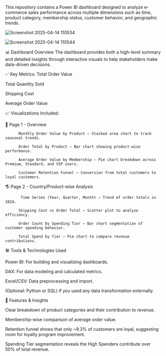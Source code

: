 This repository contains a Power BI dashboard designed to analyze e-commerce sales performance across multiple dimensions such as time, product category, membership status, customer behavior, and geographic trends.


![Screenshot 2025-04-14 110534](https://github.com/user-attachments/assets/c7a14437-539a-467c-b948-179fc032629b)



![Screenshot 2025-04-14 110544](https://github.com/user-attachments/assets/b5bae399-850b-4cfd-9546-03eafcb6579a)



📊 Dashboard Overview
The dashboard provides both a high-level summary and detailed insights through interactive visuals to help stakeholders make data-driven decisions.

✅ Key Metrics:
Total Order Value

Total Quantity Sold

Shipping Cost

Average Order Value

📈 Visualizations Included:


📌 Page 1 - Overview
          
          Monthly Order Value by Product – Stacked area chart to track seasonal trends.

          Order Total by Product – Bar chart showing product-wise performance.

          Average Order Value by Membership – Pie chart breakdown across Premium, Standard, and VIP users.

          Customer Retention Funnel – Conversion from total customers to loyal customers.



🌎 Page 2 - Country/Product-wise Analysis
           
           Time Series (Year, Quarter, Month) – Trend of order totals in 2024.

          Shipping Cost vs Order Total – Scatter plot to analyze efficiency.

          Order Count by Spending Tier – Bar chart segmentation of customer spending behavior.

          Total Spend by Tier – Pie chart to compare revenue contributions.





🛠️ Tools & Technologies Used


Power BI: For building and visualizing dashboards.

DAX: For data modeling and calculated metrics.

Excel/CSV: Data preprocessing and import.

(Optional: Python or SQL) if you used any data transformation externally.




📌 Features & Insights


Clear breakdown of product categories and their contribution to revenue.

Membership-wise comparison of average order value.

Retention funnel shows that only ~9.3% of customers are loyal, suggesting room for loyalty program improvement.

Spending Tier segmentation reveals the High Spenders contribute over 50% of total revenue.
